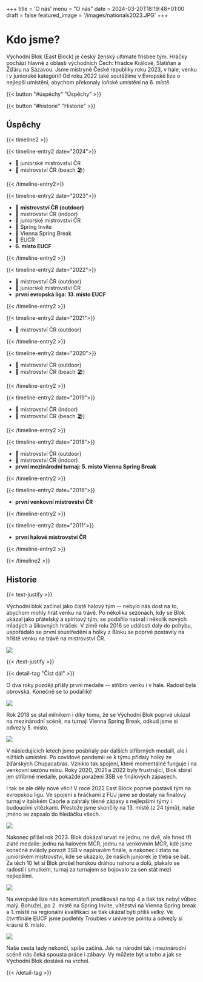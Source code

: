 +++
title = 'O nás'
menu = "O nás"
date = 2024-03-20T18:19:48+01:00
draft = false
featured_image = '/images/nationals2023.JPG'
+++

# Kdo jsme?

Východní Blok (East Block) je český ženský ultimate frisbee tým. Hráčky pochází hlavně z oblasti východních Čech: Hradce Králové, Slatiňan a Žďáru na Sázavou. Jsme mistryně České republiky roku 2023, v hale, venku i v juniorské kategorii! Od roku 2022 také soutěžíme v Evropské lize o nejlepší umístění, abychom překonaly loňské umístění na 6. místě.

{{< button "#úspěchy" "Úspěchy" >}}

{{< button "#historie" "Historie" >}}


## Úspěchy

{{< timeline2 >}}

{{< timeline-entry2 date="2024">}}

- 🥇 juniorské mistrovství ČR
- 🥉 mistrovství ČR (beach 🏖️)

{{< /timeline-entry2>}}

{{< timeline-entry2 date="2023">}}

- 🥇 **mistrovství ČR (outdoor)**
- 🥇 mistrovství ČR (indoor)
- 🥇 juniorské mistrovství ČR
- 🥈 Spring Invite
- 🥇 Vienna Spring Break
- 🥇 EUCR
- **6. místo EUCF**

{{< /timeline-entry2 >}}

{{< timeline-entry2 date="2022">}}

- 🥈 mistrovství ČR (outdoor)
- 🥇 juniorské mistrovství ČR
- **první evropská liga: 13. místo EUCF**

{{< /timeline-entry2 >}}

{{< timeline-entry2 date="2021">}}

- 🥈 mistrovství ČR (outdoor)

{{< /timeline-entry2 >}}

{{< timeline-entry2 date="2020">}}

- 🥈 mistrovství ČR (outdoor)
- 🥈 mistrovství ČR (beach 🏖️)

{{< /timeline-entry2 >}}

{{< timeline-entry2 date="2019">}}

- 🥉 mistrovství ČR (indoor)
- 🥇 mistrovství ČR (beach 🏖️)

{{< /timeline-entry2 >}}

{{< timeline-entry2 date="2018">}}

- 🥈 mistrovství ČR (outdoor)
- 🥈 mistrovství ČR (indoor)
- **první mezinárodní turnaj: 5. místo Vienna Spring Break**

{{< /timeline-entry2 >}}

{{< timeline-entry2 date="2016">}}

- **první venkovní mistrovství ČR**

{{< /timeline-entry2 >}}


{{< timeline-entry2 date="2011">}}

- **první halové mistrovství ČR**

{{< /timeline-entry2 >}}

{{< /timeline2 >}}

## Historie

{{< text-justify >}}

Východní blok začínal jako čistě halový tým -- nebylo nás dost na to, abychom mohly hrát venku na trávě. Po několika sezónách, kdy se Blok ukázal jako přátelský a spiritový tým, se podařilo nabral i několik nových mladých a šikovných hráček. V zimě rolu 2016 se události daly do pohybu, uspořádalo se první soustředění a holky z Bloku se poprvé postavily na hřiště venku na trávě na mistrovství ČR.

![](/images/history/vbw_prvni_outdoor.jpg)

{{< /text-justify >}}

{{< detail-tag "Číst dál" >}}

O dva roky později přišly první medaile -- stříbro venku i v hale. Radost byla obrovská. Konečně se to podařilo!

![](/images/history/mcr_indoor_2018_silver.jpeg)

Rok 2018 se stal milníkem i díky tomu, že se Východní Blok poprvé ukázal na mezinárodní scéně, na turnaji Vienna Spring Break, odkud jsme si odvezly 5. místo.

![](/images/history/spring_break_2018.jpg)

V následujících letech jsme posbíraly pár dalších stříbrných medailí, ale i nižších umístění. Po covidové pandemii se k týmu přidaly holky ze žďárských Chupacabras. Vzniklo tak spojení, které momentálně funguje i na venkovní sezónu mixu. Roky 2020, 2021 a 2022 byly frustrující, Blok sbíral jen stříbrné medaile, pokaždé poraženi 3SB ve finálových zápasech.

I tak se ale děly nové věci! V roce 2022 East Block poprvé postavil tým na evropskou ligu. Ve spojení s hráčkami z FUJ jsme se dostaly na finálový turnaj v italském Caorle a zahrály těsné zápasy s nejlepšími týmy i budoucími vítězkami. Přestože jsme skončily na 13. místě (z 24 týmů), naše jméno se zapsalo do hledáčku všech.

![](/images/eucf2023.JPG)

Nakonec přišel rok 2023. Blok dokázal urvat ne jednu, ne dvě, ale hned tři zlaté medaile: jednu na halovém MČR, jednu na venkovním MČR, kde jsme konečně zvládly porazit 3SB v napínavém finále, a nakonec i zlato na juniorském mistrovství, kde se ukázalo, že našich juniorek je třeba se bát. Za těch 10 let si Blok prošel horskou dráhou nahoru a dolů, plakalo se radostí i smutkem, turnaj za turnajem se bojovalo za sen stát mezi nejlepšími.

![](/images/nationals2023.JPG)

Na evropské lize nás komentátoři predikovali na top 4 a tlak tak nebyl vůbec malý. Bohužel, po 2. místě na Spring Invite, vítězství na Vienna Spring break a 1. místě na regionální kvalifikaci se tlak ukázal býti příliš velký. Ve čtvrtfinále EUCF jsme podlehly Troubles v universe pointu a odvezly si krásné 6. místo.

![](/images/history/eucf2023.png)

Naše cesta tady nekončí, spíše začíná. Jak na národní tak i mezinárodní scéně nás čeká spousta práce i zábavy. Vy můžete být u toho a jak se Východní Blok dostává na vrchol.

{{< /detail-tag >}}